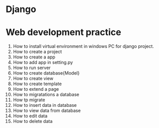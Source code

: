 # Django
# Web development practice
1. How to install virtual environment in windows PC for django project.
2. How to create a project
3. How to create a app
4. How to add app in setting.py
5. How to run server
6. How to create database{Model}
7. How to create view
8. How to create template
9. How to extend a page
10. How to migratations a database
11. How tp migrate
12. How to insert data in database
13. How to view data from database
14. How to edit data
15. How to delete data
